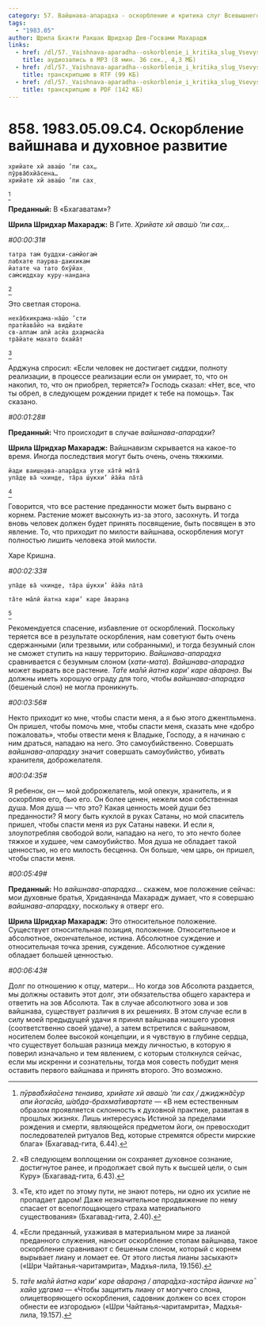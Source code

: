 ```yaml
---
category: 57. Вайшнава-апарадха - оскорбление и критика слуг Всевышнего
tags:
  - "1983.05"
author: Шрила Бхакти Ракшак Шридхар Дев-Госвами Махарадж
links:
  - href: /dl/57._Vaishnava-aparadha--oskorblenie_i_kritika_slug_Vsevyshnego/858_1983.05.09.C4_SridharMj_Oskorblenie_vaisnava_i_duhovnoe_razvitie.mp3
    title: аудиозапись в MP3 (8 мин. 36 сек., 4,3 МБ)
  - href: /dl/57._Vaishnava-aparadha--oskorblenie_i_kritika_slug_Vsevyshnego/858_1983.05.09.C4_SridharMj_Oskorblenie_vaisnava_i_duhovnoe_razvitie.rtf
    title: транскрипцию в RTF (99 КБ)
  - href: /dl/57._Vaishnava-aparadha--oskorblenie_i_kritika_slug_Vsevyshnego/858_1983.05.09.C4_SridharMj_Oskorblenie_vaisnava_i_duhovnoe_razvitie.pdf
    title: транскрипцию в PDF (142 КБ)
---
```


# 858. 1983.05.09.C4. Оскорбление вайшнава и духовное развитие

    хрийате хй аваш́о ’пи сах̣…
    пӯрва̄бхйа̄сена…
    хрийате хй аваш́о ’пи сах̣
[^_ftn1]

**Преданный:** В «Бхагаватам»?

**Шрила Шридхар Махарадж:** В Гите. *Хрийате хй аваш́о ’пи сах̣…*

*#00:00:31#*

    татра там̇ буддхи-сам̇йогам̇
    лабхате паурва-даихикам
    йатате ча тато бхӯйах̣
    сам̇сиддхау куру-нандана
[^_ftn2]

Это светлая сторона.

    неха̄бхикрама-на̄ш́о ’сти
    пратйава̄йо на видйате
    св-алпам апй асйа дхармасйа
    тра̄йате махато бхайа̄т
[^_ftn3]

Арджуна спросил: «Если человек не достигает *сиддхи*, полноту реализации, в процессе реализации если он умирает, то, что он накопил, то, что он приобрел, теряется?» Господь сказал: «Нет, все, что ты обрел, в следующем рождении придет к тебе на помощь». Так сказано.

*#00:01:28#*

**Преданный:** Что происходит в случае *вайшнава-апарадхи*?

**Шрила Шридхар Махарадж:** Вайшнавизм скрывается на какое-то время. Иногда последствия могут быть очень, очень тяжкими.

    йади ваиш̣н̣ава-апара̄дха ут̣хе ха̄тӣ ма̄та̄
    упа̄д̣е ва̄ чхин̣д̣е, та̄ра ш́укхи’ йа̄йа па̄та̄
[^_ftn4]

Говорится, что все растение преданности может быть вырвано с корнем. Растение может высохнуть из-за этого, засохнуть. И тогда вновь человек должен будет принять посвящение, быть посвящен в это явление. То, что приходит по милости вайшнава, оскорбления могут полностью лишить человека этой милости.

Харе Кришна.

*#00:02:33#*

    упа̄д̣е ва̄ чхин̣д̣е, та̄ра ш́укхи’ йа̄йа па̄та̄

    та̄те ма̄лӣ йатна кари’ каре а̄варан̣а
[^_ftn5]

Рекомендуется спасение, избавление от оскорблений. Поскольку теряется все в результате оскорбления, нам советуют быть очень сдержанными (или трезвыми, или собранными), и тогда безумный слон не сможет ступить на нашу территорию. *Вайшнава-апарадха* сравнивается с безумным слоном (*хати-мата*). *Вайшнава-апарадха* может вырвать все растение. *Та̄те ма̄лӣ йатна кари’ каре а̄варан̣а*. Вы должны иметь хорошую ограду для того, чтобы *вайшнава-апарадха* (бешеный слон) не могла проникнуть.

*#00:03:56#*

Некто приходит ко мне, чтобы спасти меня, а я бью этого джентльмена. Он пришел, чтобы помочь мне, чтобы спасти меня, сказать мне «добро пожаловать», чтобы отвести меня к Владыке, Господу, а я начинаю с ним драться, нападаю на него. Это самоубийственно. Совершать *вайшнава-апарадху* значит совершать самоубийство, убивать хранителя, доброжелателя.

*#00:04:35#*

Я ребенок, он — мой доброжелатель, мой опекун, хранитель, и я оскорбляю его, бью его. Он более ценен, нежели моя собственная душа. Моя душа — что это? Какая ценность моей души без преданности? Я могу быть куклой в руках Сатаны, но мой спаситель пришел, чтобы спасти меня из рук Сатаны навеки. И если я, злоупотребляя свободой воли, нападаю на него, то это нечто более тяжкое и худшее, чем самоубийство. Моя душа не обладает такой ценностью, но его милость бесценна. Он больше, чем царь, он пришел, чтобы спасти меня.

*#00:05:49#*

**Преданный:** Но *вайшнава-апарадха*… скажем, мое положение сейчас: мои духовные братья, Хридаянанда Махарадж думает, что я совершаю *вайшнава-апарадху*, поскольку я отверг его.

**Шрила Шридхар Махарадж:** Это относительное положение. Существует относительная позиция, положение. Относительное и абсолютное, окончательное, истина. Абсолютное суждение и относительная точка зрения, суждение. Абсолютное суждение обладает большей ценностью.

*#00:06:43#*

Долг по отношению к отцу, матери… Но когда зов Абсолюта раздается, мы должны оставить этот долг, эти обязательства общего характера и ответить на зов Абсолюта. Так в случае абсолютного зова и зов вайшнава, существует различия в их решениях. В этом случае если в силу моей предыдущей удачи я принял вайшнава низшего уровня (соответственно своей удаче), а затем встретился с вайшнавом, носителем более высокой концепции, и я чувствую в глубине сердца, что существует большая разница между личностью, в которую я поверил изначально и тем явлением, с которым столкнулся сейчас, если мы искренни и сознательны, тогда моя совесть побудит меня оставить первого вайшнава и принять второго. Это возможно.



[^_ftn1]: *пӯрва̄бхйа̄сена тенаива, хрийате хй аваш́о ’пи сах̣ / джиджн̃а̄сур апи йогасйа, ш́абда-брахма̄тивартате* — «В нем естественным образом проявляется склонность к духовной практике, развитая в прошлых жизнях. Лишь интересуясь Истиной за пределами рождения и смерти, являющейся предметом йоги, он превосходит последователей ритуалов Вед, которые стремятся обрести мирские блага» (Бхагавад-гита, 6.44).

[^_ftn2]: «В следующем воплощении он сохраняет духовное сознание, достигнутое ранее, и продолжает свой путь к высшей цели, о сын Куру» (Бхагавад-гита, 6.43).

[^_ftn3]: «Те, кто идет по этому пути, не знают потерь, ни одно их усилие не пропадает даром! Даже незначительное продвижение по нему спасает от всепоглощающего страха материального существования» (Бхагавад-гита, 2.40).

[^_ftn4]: «Если преданный, ухаживая в материальном мире за лианой преданного служения, наносит оскорбление стопам вайшнава, такое оскорбление сравнивают с бешеным слоном, который с корнем вырывает лиану и ломает ее. От этого листья лианы засыхают» («Шри Чайтанья-чаритамрита», Мадхья-лила, 19.156).

[^_ftn5]: *та̄те ма̄лӣ йатна кари’ каре а̄варан̣а / апара̄дха-хастӣра йаичхе на̄ хайа удгама* — «Чтобы защитить лиану от могучего слона, олицетворяющего оскорбления, садовник должен со всех сторон обнести ее изгородью» («Шри Чайтанья-чаритамрита», Мадхья-лила, 19.157).

